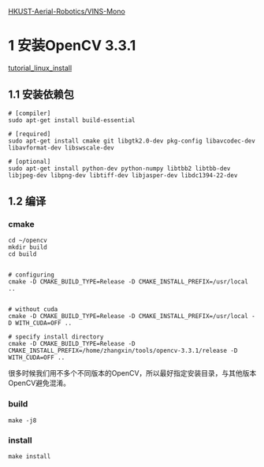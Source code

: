 

[HKUST-Aerial-Robotics/VINS-Mono](https://github.com/HKUST-Aerial-Robotics/VINS-Mono)


# 1 安装OpenCV 3.3.1
[tutorial_linux_install](https://docs.opencv.org/3.3.1/d7/d9f/tutorial_linux_install.html)

## 1.1 安装依赖包
```
# [compiler] 
sudo apt-get install build-essential

# [required] 
sudo apt-get install cmake git libgtk2.0-dev pkg-config libavcodec-dev libavformat-dev libswscale-dev

# [optional] 
sudo apt-get install python-dev python-numpy libtbb2 libtbb-dev libjpeg-dev libpng-dev libtiff-dev libjasper-dev libdc1394-22-dev
```


## 1.2 编译


### cmake 
```
cd ~/opencv
mkdir build
cd build


# configuring
cmake -D CMAKE_BUILD_TYPE=Release -D CMAKE_INSTALL_PREFIX=/usr/local ..


# without cuda
cmake -D CMAKE_BUILD_TYPE=Release -D CMAKE_INSTALL_PREFIX=/usr/local -D WITH_CUDA=OFF ..

# specify install directory
cmake -D CMAKE_BUILD_TYPE=Release -D CMAKE_INSTALL_PREFIX=/home/zhangxin/tools/opencv-3.3.1/release -D WITH_CUDA=OFF ..

```
很多时候我们用不多个不同版本的OpenCV，所以最好指定安装目录，与其他版本OpenCV避免混淆。

### build 
```
make -j8
```


### install 
```
make install
```


